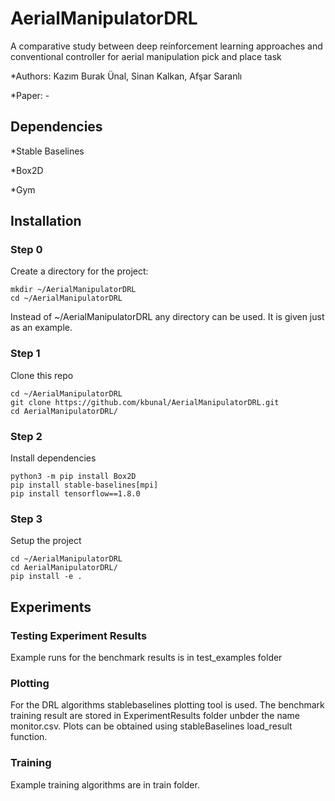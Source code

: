 # AerialManipulatorDRL
A comparative study between deep reinforcement learning approaches and conventional controller for aerial manipulation pick and place task

*Authors: Kazım Burak Ünal, Sinan Kalkan, Afşar Saranlı

*Paper: -

## Dependencies

*Stable Baselines

*Box2D

*Gym

## Installation

### Step 0

Create a directory for the project:

```
mkdir ~/AerialManipulatorDRL
cd ~/AerialManipulatorDRL
```

Instead of  ~/AerialManipulatorDRL any directory can be used. It is given just as an example.

### Step 1

Clone this repo
```
cd ~/AerialManipulatorDRL
git clone https://github.com/kbunal/AerialManipulatorDRL.git
cd AerialManipulatorDRL/
```

### Step 2
Install dependencies

```
python3 -m pip install Box2D
pip install stable-baselines[mpi]
pip install tensorflow==1.8.0
```

### Step 3
Setup the project

```
cd ~/AerialManipulatorDRL
cd AerialManipulatorDRL/
pip install -e .
```

## Experiments

### Testing Experiment Results
Example runs for the benchmark results is in test_examples folder

### Plotting
For the DRL algorithms stablebaselines plotting tool is used. The benchmark training result are stored in ExperimentResults folder unbder the name monitor.csv. Plots can be obtained using stableBaselines load_result function.

### Training
Example training algorithms are in train folder.

